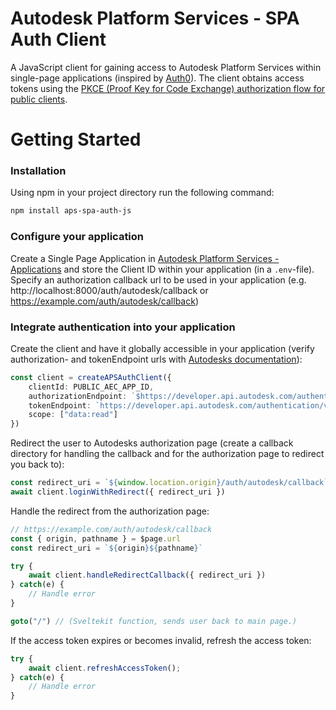 # Autodesk Platform Services - SPA Auth Client
A JavaScript client for gaining access to Autodesk Platform Services within single-page applications (inspired by [Auth0](https://github.com/auth0/auth0-spa-js)). The client obtains access tokens using the [PKCE (Proof Key for Code Exchange) authorization flow for public clients](https://aps.autodesk.com/en/docs/oauth/v2/reference/http/gettoken-POST/#section-1-authorization-code-grant-type).

# Getting Started

### Installation
Using npm in your project directory run the following command:

```bash
npm install aps-spa-auth-js
```

### Configure your application
Create a Single Page Application in [Autodesk Platform Services - Applications](https://aps.autodesk.com/hubs/@personal/applications/) and store the Client ID within your application (in a `.env`-file). Specify an authorization callback url to be used in your application (e.g. http://localhost:8000/auth/autodesk/callback or https://example.com/auth/autodesk/callback)

### Integrate authentication into your application
Create the client and have it globally accessible in your application (verify authorization- and tokenEndpoint urls with [Autodesks documentation](https://aps.autodesk.com/en/docs/oauth/v2/reference)):
```ts
const client = createAPSAuthClient({
    clientId: PUBLIC_AEC_APP_ID,
    authorizationEndpoint: `$https://developer.api.autodesk.com/authentication/v2/authorize`,
    tokenEndpoint: `https://developer.api.autodesk.com/authentication/v2/token`,
    scope: ["data:read"]
})
```

Redirect the user to Autodesks authorization page (create a callback directory for handling the callback and for the authorization page to redirect you back to):
```ts
const redirect_uri = `${window.location.origin}/auth/autodesk/callback`
await client.loginWithRedirect({ redirect_uri })
```

Handle the redirect from the authorization page:
```ts
// https://example.com/auth/autodesk/callback
const { origin, pathname } = $page.url
const redirect_uri = `${origin}${pathname}`

try {
    await client.handleRedirectCallback({ redirect_uri })
} catch(e) {
    // Handle error
}

goto("/") // (Sveltekit function, sends user back to main page.)
```

If the access token expires or becomes invalid, refresh the access token:
```ts
try {
    await client.refreshAccessToken();
} catch(e) {
    // Handle error
}
```

